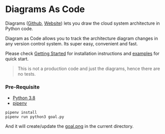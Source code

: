 # Diagrams As Code
Diagrams ([Github](https://github.com/mingrammer/diagrams), [Website](https://diagrams.mingrammer.com/)) lets you draw the cloud system architecture in Python code.

Diagram as Code allows you to track the architecture diagram changes in any version control system. Its super easy, convenient and fast.

Please check [Getting Started](https://github.com/mingrammer/diagrams#getting-started) for installation instructions and [examples](https://github.com/mingrammer/diagrams#examples) for quick start.

>This is not a production code and just the diagrams, hence there are no tests.

### Pre-Requisite
- [Python 3.8](https://www.python.org/downloads/release/python-388/)
- [pipenv](https://pypi.org/project/pipenv/)

```shell
pipenv install
pipenv run python3 goal.py
```
And it will create/update the [goal.png](goal.png) in the current directory.
